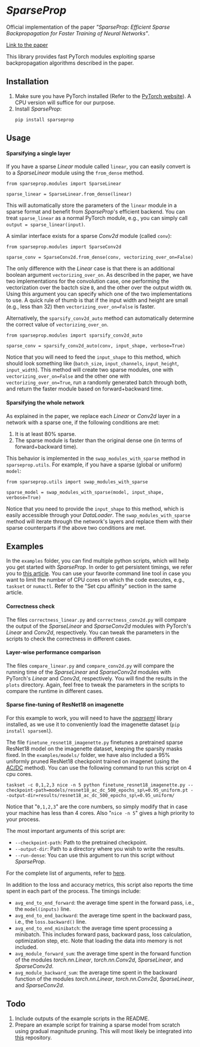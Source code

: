 # *SparseProp*

Official implementation of the paper *"SparseProp: Efficient Sparse Backpropagation for Faster Training of Neural Networks"*.

[Link to the paper](https://arxiv.org/abs/2302.04852)

This library provides fast PyTorch modules exploiting sparse backpropagation algorithms described in the paper.

## Installation
1. Make sure you have PyTorch installed (Refer to the [PyTorch website](https://pytorch.org)). A CPU version will suffice for our purpose.
2. Install *SparseProp*:
    ```
    pip install sparseprop
    ```

## Usage

#### Sparsifying a single layer
If you have a sparse *Linear* module called `linear`, you can easily convert is to a *SparseLinear* module using the `from_dense` method.
```
from sparseprop.modules import SparseLinear

sparse_linear = SparseLinear.from_dense(linear)
```

This will automatically store the parameters of the `linear` module in a sparse format and benefit from *SparseProp*'s efficient backend. You can treat `sparse_linear` as a normal PyTorch module, e.g., you can simply call `output = sparse_linear(input)`.

A similar interface exists for a sparse *Conv2d* module (called `conv`):
```
from sparseprop.modules import SparseConv2d

sparse_conv = SparseConv2d.from_dense(conv, vectorizing_over_on=False)
```

The only difference with the *Linear* case is that there is an additional boolean argument `vectorizing_over_on`. As described in the paper, we have two implementations for the convolution case, one performing the vectorization over the bactch size `B`, and the other over the output width `ON`. Using this argument you can specify which one of the two implementations to use. A quick rule of thumb is that if the input width and height are small (e.g., less than 32) then `vectorizing_over_on=False` is faster.

Alternatively, the `sparsify_conv2d_auto` method can automatically determine the correct value of `vectorizing_over_on`.

```
from sparseprop.modules import sparsify_conv2d_auto

sparse_conv = sparsify_conv2d_auto(conv, input_shape, verbose=True)
```

Notice that you will need to feed the `input_shape` to this method, which should look something like (`batch_size`, `input_channels`, `input_height`, `input_width`). This method will create two sparse modules, one with `vectorizing_over_on=False` and the other one with `vectorizing_over_on=True`, run a randomly generated batch through both, and return the faster module based on forward+backward time.

#### Sparsifying the whole network
As explained in the paper, we replace each *Linear* or *Conv2d* layer in a network with a sparse one, if the following conditions are met:
1. It is at least 80% sparse.
2. The sparse module is faster than the original dense one (in terms of forward+backward time).

This behavior is implemented in the `swap_modules_with_sparse` method in `sparseprop.utils`. For example, if you have a sparse (global or uniform) `model`:

```
from sparseprop.utils import swap_modules_with_sparse

sparse_model = swap_modules_with_sparse(model, input_shape, verbose=True)
```

Notice that you need to provide the `input_shape` to this method, which is easily accessible through your *DataLoader*. The `swap_modules_with_sparse` method will iterate through the network's layers and replace them with their sparse counterparts if the above two conditions are met.

## Examples
In the `examples` folder, you can find multiple python scripts, which will help you get started with *SparseProp*. In order to get persistent timings, we refer you to [this article](https://easyperf.net/blog/2019/08/02/Perf-measurement-environment-on-Linux). You can use your favorite command line tool in case you want to limit the number of CPU cores on which the code executes, e.g., `taskset` or `numactl`. Refer to the "Set cpu affinity" section in the same article.

#### Correctness check
The files `correctness_linear.py` and `correctness_conv2d.py` will compare the output of the *SparseLinear* and *SparseConv2d* modules with PyTorch's *Linear* and *Conv2d*, respectively. You can tweak the parameters in the scripts to check the correctness in different cases.

#### Layer-wise performance comparison
The files `compare_linear.py` and `compare_conv2d.py` will compare the running time of the *SparseLinear* and *SparseConv2d* modules with PyTorch's *Linear* and *Conv2d*, respectively. You will find the results in the `plots` directory. Again, feel free to tweak the parameters in the scripts to compare the runtime in different cases.

#### Sparse fine-tuning of ResNet18 on imagenette

For this example to work, you will need to have the [*sparseml*](https://github.com/neuralmagic/sparseml) library installed, as we use it to conveniently load the imagenette dataset (`pip install sparseml`).

The file `finetune_resnet18_imagenette.py` finetunes a pretrained sparse ResNet18 model on the imagenette dataset, keeping the sparsity masks fixed. In the `examples/models/` folder, we have also included a 95% uniformly pruned ResNet18 checkpoint trained on imagenet (using the [AC/DC](https://arxiv.org/abs/2106.12379) method). You can use the following command to run this script on 4 cpu cores.

```
taskset -c 0,1,2,3 nice -n 5 python finetune_resnet18_imagenette.py --checkpoint-path=models/resnet18_ac_dc_500_epochs_sp\=0.95_uniform.pt --output-dir=results/resnet18_ac_dc_500_epochs_sp\=0.95_uniform/
```

Notice that "`0,1,2,3`" are the core numbers, so simply modify that in case your machine has less than 4 cores. Also "`nice -n 5`" gives a high priority to your process.

The most important arguments of this script are:
- `--checkpoint-path`: Path to the pretrained checkpoint.
- `--output-dir`: Path to a directory where you wish to write the results.
- `--run-dense`: You can use this argument to run this script without *SparseProp*.

For the complete list of arguments, refer to [here](https://github.com/IST-DASLab/sparseprop/blob/96a8f545461847effe863e4471d1cd80b33fc0a2/examples/finetune_resnet18_imagenette_95_uniform.py#L16).

In addition to the loss and accuracy metrics, this script also reports the time spent in each part of the process. The timings include:

- `avg_end_to_end_forward`: the average time spent in the forward pass, i.e., the `model(inputs)` line.
- `avg_end_to_end_backward`: the average time spent in the backward pass, i.e., the `loss.backward()` line.
- `avg_end_to_end_minibatch`: the average time spent processing a minibatch. This includes forward pass, backward pass, loss calculation, optimization step, etc. Note that loading the data into memory is not included.
- `avg_module_forward_sum`: the average time spent in the forward function of the modules *torch.nn.Linear*, *torch.nn.Conv2d*, *SparseLinear*, and *SparseConv2d*.
- `avg_module_backward_sum`: the average time spent in the backward function of the modules *torch.nn.Linear*, *torch.nn.Conv2d*, *SparseLinear*, and *SparseConv2d*.

## Todo
1. Include outputs of the example scripts in the README.
2. Prepare an example script for training a sparse model from scratch using gradual magnitude pruning. This will most likely be integrated into [this](https://github.com/IST-DASLab/ACDC) repository.
